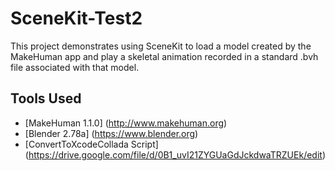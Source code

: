 # SceneKit-Test2
This project demonstrates using SceneKit to load a model created by the MakeHuman app and play a skeletal animation recorded in a standard .bvh file associated with that model.

## Tools Used
* [MakeHuman 1.1.0] (http://www.makehuman.org)
* [Blender 2.78a] (https://www.blender.org)
* [ConvertToXcodeCollada Script] (https://drive.google.com/file/d/0B1_uvI21ZYGUaGdJckdwaTRZUEk/edit)
